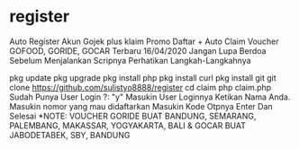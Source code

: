 # register
Auto Register Akun Gojek plus klaim Promo
Daftar + Auto Claim Voucher GOFOOD, GORIDE, GOCAR Terbaru 16/04/2020 Jangan Lupa Berdoa Sebelum Menjalankan Scripnya Perhatikan Langkah-Langkahnya

pkg update
pkg upgrade
pkg install php
pkg install curl
pkg install git
git clone https://github.com/sulistyo8888/register
cd claim
php claim.php
Sudah Punya User Login ?: "y"
Masukin User Loginnya
Ketikan Nama Anda.
Masukin nomor yang mau didaftarkan
Masukin Kode Otpnya Enter Dan Selesai *NOTE: VOUCHER GORIDE BUAT BANDUNG, SEMARANG, PALEMBANG, MAKASSAR, YOGYAKARTA, BALI & GOCAR BUAT JABODETABEK, SBY, BANDUNG
